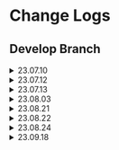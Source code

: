 # Change Logs

## Develop Branch
<details>
<summary> 23.07.10 </summary>

<!-- summary 아래 한칸 공백 두어야함 -->
- 미니 프로젝트 저장소에서 파이널 프로젝트 저장소로 이동
</details>

<details>
<summary> 23.07.12 </summary>

<!-- summary 아래 한칸 공백 두어야함 -->
- README.md 수정
</details>

<details>
<summary> 23.07.13 </summary>

<!-- summary 아래 한칸 공백 두어야함 -->
- df saver 모듈 추가
</details>

<details>
<summary> 23.08.03 </summary>

<!-- summary 아래 한칸 공백 두어야함 -->
- 장고/ 스케쥴러 개발 디렉토리 생성.
</details>


<details>
<summary> 23.08.21 </summary>

<!-- summary 아래 한칸 공백 두어야함 -->
- 장고 웹 개발 에자일1 완료
    - DB 커넥션
    - 메인 페이지
    - 기업 정보 페이지
    - 기업 채용 정보 페이지
    
<br>

- 크롤링 스크립트 개발
    - DB 커넥션
    - 새 기업 정보 크롤링
    - 기존 기업 정보 업데이트
    - 기존 기업 뉴스 업데이트
    - 기존 기업 채용 정보 업데이트
<br>

- 도커파일 추가
    - docker readme.md 추가
</details>

<details>
<summary> 23.08.22 </summary>

<!-- summary 아래 한칸 공백 두어야함 -->
- 장고 웹 에자일1 수정
    - 뉴스 감성평가 결과 반영
    - 뉴스 더보기 기능 추가
<br>

- 도커파일 버전 1.0.3
    - torch 이미지 셀레늄/크롬 제거
    - arm64 지원
</details>

<details>
<summary> 23.08.24 </summary>

<!-- summary 아래 한칸 공백 두어야함 -->
- airflow 개발 디렉토리
    - DAG 개발
    - DAG 파일 이동용 스크립트 개발
<br>

- 크롤러 픽스
</details>

<details>
<summary> 23.09.18 </summary>

<!-- summary 아래 한칸 공백 두어야함 -->
- 기존 목표 기능 구현 완료
<br>

- 리팩토링
</details>